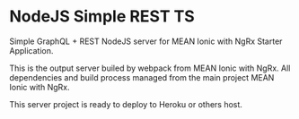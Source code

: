 <!--
@Author: Nicolas Fazio <webmaster-fazio>
@Date:   09-04-2017
@Email:  contact@nicolasfazio.ch
@Last modified by:   webmaster-fazio
@Last modified time: 09-04-2017
-->

# NodeJS Simple REST TS
Simple GraphQL + REST NodeJS server for MEAN Ionic with NgRx Starter Application.

This is the output server builed by webpack from MEAN Ionic with NgRx.
All dependencies and build process managed from the main project MEAN Ionic with NgRx.

This server project is ready to deploy to Heroku or others host. 

